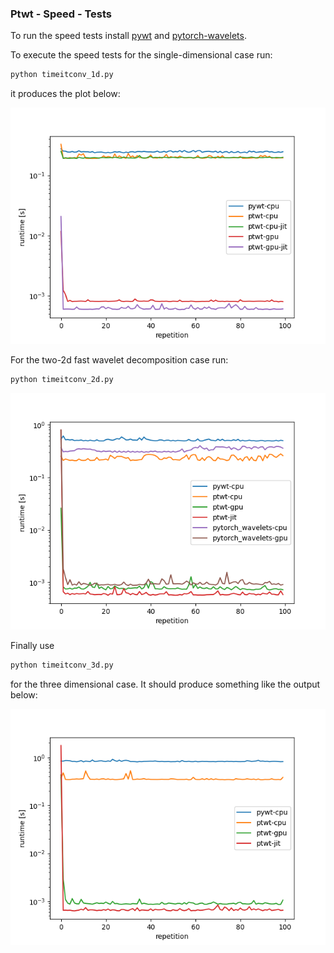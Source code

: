 ### Ptwt - Speed - Tests

To run the speed tests install [pywt](https://pywavelets.readthedocs.io/en/latest/install.html)
and [pytorch-wavelets](https://github.com/fbcotter/pytorch_wavelets).

To execute the speed tests for the single-dimensional case run:
```bash
python timeitconv_1d.py
```
it produces the plot below:

![1d-speed](figs/dim1.png)

For the two-2d fast wavelet decomposition case run:
```bash
python timeitconv_2d.py
```

![2d-speed](figs/dim2.png)

Finally use
```bash
python timeitconv_3d.py
```
for the three dimensional case. It should produce something like the output below:

![3d-speed](figs/dim3.png)